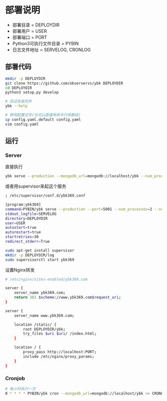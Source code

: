 # 部署说明

- 部署目录 = DEPLOYDIR
- 部署用户 = USER
- 部署端口 = PORT
- Python3可执行文件目录 = PYBIN
- 日志文件地址 = SERVELOG, CRONLOG

## 部署代码

```bash
mkdir -p DEPLOYDIR
git clone https://github.com/observerss/ybk DEPLOYDIR
cd DEPLOYDIR
python3 setup.py develop

# 验证安装完毕
ybk --help

# 修改配置文件(也可以直接用命令行参数给)
cp config.yaml.default config.yaml
vim config.yaml
```


## 运行

### Server

直接执行

```bash
ybk serve --production --mongodb_url=mongodb://localhost/ybk --num_processes=4 --port=PORT --secret_key=ybk369
```

或者用supervisor来起这个服务

```bash
; /etc/supervisor/conf.d/ybk369.conf 

[program:ybk369]
command=PYBIN/ybk serve --production --port=5001 --num_processes=2 --secret_key=ybk369
stdout_logfile=SERVELOG
directory=DEPLOYDIR
user=USER
autostart=true
autorestart=true
startretries=30
redirect_stderr=True
```

```bash
sudo apt-get install supervisor
mkdir -p DEPLOYDIR/log
sudo supervisorctl start ybk369
```


设置Nginx转发

```bash
# /etc/nginx/sites-enabled/ybk369.com

server {
    server_name ybk369.com;
    return 301 $scheme://www.ybk369.com$request_uri;
}

server {
    server_name www.ybk369.com;

    location /static/ {
        root DEPLOYDIR/ybk;
        try_files $uri $uri/ /index.html;
    }

    location / {
        proxy_pass http://localhost:PORT;
        include /etc/nginx/proxy_params;
    }
}
```


### Cronjob


```bash
# 每小时执行一次
0 * * * * PYBIN/ybk cron --mongodb_url=mongodb://localhost/ybk >> CRONLOG 2>&1
```
